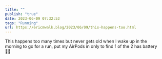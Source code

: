 ```yaml
---
title: ""
publish: "true"
date: 2023-06-09 07:32:53
tags: "Running"
url: https://ericmwalk.blog/2023/06/09/this-happens-too.html
---
```


This happens too many times but never gets old when I wake up in the morning to go for a run, put my AirPods in only to find 1 of the 2 has battery 🪫😖